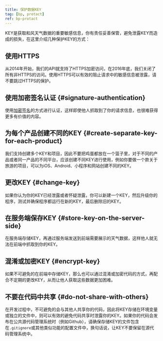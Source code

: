 ```yaml
---
title: 保护数据KEY
tag: [bp, protact]
ref: bp-protact
---
```


KEY是获取和风天气数据的重要敏感信息，你有责任妥善保管，避免泄露KEY而造成的损失，在这里介绍几种保护KEY的方式：

## 使用HTTPS

从2014年开始，我们的API就支持了HTTPS加密访问，在2016年底，我们关闭了所有非HTTPS的访问。使用HTTPS可以有效的阻止请求中的敏感信息被泄露，请不要跳过HTTPS的保护。

## 使用加密签名认证 {#signature-authentication}

使用[加密签名](/docs/resource/signature-auth/)的方式进行认证，这样即使他人抓取到了你的请求信息，也很难获得更多有价值的内容。

## 为每个产品创建不同的KEY {#create-separate-key-for-each-product}

我们支持创建多个KEY和项目，因此不要把鸡蛋都放在一个篮子里，对于不同的产品或者同一产品的不同平台，应该创建不同KEY进行使用，例如你要做一个款关于旅游的项目，可以为iOS、Android、小程序和网站创建不同的KEY。

## 更改KEY {#change-key}

如果你认为你的KEY已经泄露或者怀疑泄露，你可以新建一个KEY，然后升级你的程序，测试并确保程序都运行在新的KEY，最后删除旧的KEY。

## 在服务端保存KEY {#store-key-on-the-server-side}

在服务端存储KEY，再通过服务端发送到前端需要展示的天气数据，这样他人就无法在前端中抓取到你的KEY。

## 混淆或加密KEY {#encrypt-key}

如果不可避免的在前端中存储KEY，那么也可以通过混淆或加密代码的方式，再配合不定期的更改KEY，从而让他人获取这些数据更加困难。

## 不要在代码中共享 {#do-not-share-with-others}

在开发过程中，不可避免的会与其他人共享你的代码，因此将KEY存储在环境变量或独立的文件中，则可以有效的避免代码共享时泄露你的KEY。如果你的代码会发布在公共源代码管理系统时（例如Github），请确保存储KEY的文件包含在`.gitignore`或其他类似功能的配置文件中，换句话说，让KEY不要保留在源代码管理系统中。